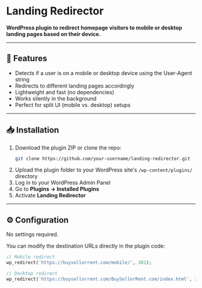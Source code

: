 # Landing Redirector

**WordPress plugin to redirect homepage visitors to mobile or desktop landing pages based on their device.**

---

## 🚀 Features

- Detects if a user is on a mobile or desktop device using the User-Agent string
- Redirects to different landing pages accordingly
- Lightweight and fast (no dependencies)
- Works silently in the background
- Perfect for split UI (mobile vs. desktop) setups

---

## 📥 Installation

1. Download the plugin ZIP or clone the repo:
    ```bash
    git clone https://github.com/your-username/landing-redirector.git
    ```
2. Upload the plugin folder to your WordPress site's `/wp-content/plugins/` directory
3. Log in to your WordPress Admin Panel
4. Go to **Plugins → Installed Plugins**
5. Activate **Landing Redirector**

---

## ⚙️ Configuration

No settings required.

You can modify the destination URLs directly in the plugin code:

```php
// Mobile redirect
wp_redirect('https://buysellorrent.com/mobile/', 301);

// Desktop redirect
wp_redirect('https://buysellorrent.com/BuySellorRent.com/index.html', 301);
